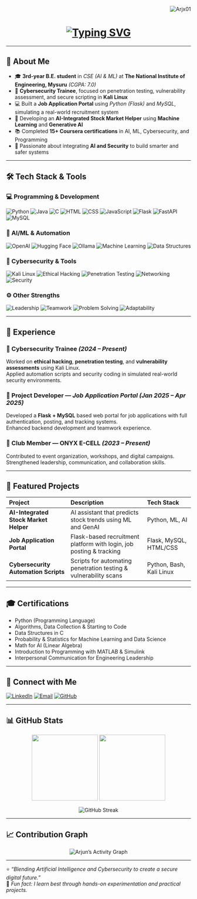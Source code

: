 <!-- Profile Views Counter -->
<p align="right">
  <img src="https://komarev.com/ghpvc/?username=Arjx01&label=Profile%20Views&color=0e75b6&style=flat" alt="Arjx01" />
</p>

<!-- Typing Animation Header -->
<h1 align="center">
  <a href="https://github.com/Arjx01">
    <img src="https://readme-typing-svg.demolab.com?font=Fira+Code&size=28&pause=1000&color=00BFFF&center=true&vCenter=true&width=600&lines=Hey!+I'm+Arjun+M;CSE+(AI+%26+ML)+Student;Cybersecurity+Trainee;Full-Stack+Developer;AI+%26+ML+Enthusiast" alt="Typing SVG" />
  </a>
</h1>

---

## 🚀 About Me

- 🎓 **3rd-year B.E. student** in *CSE (AI & ML)* at **The National Institute of Engineering, Mysuru** *(CGPA: 7.0)*  
- 🔐 **Cybersecurity Trainee**, focused on penetration testing, vulnerability assessment, and secure scripting in **Kali Linux**  
- 💻 Built a **Job Application Portal** using *Python (Flask)* and *MySQL*, simulating a real-world recruitment system  
- 🤖 Developing an **AI-Integrated Stock Market Helper** using **Machine Learning** and **Generative AI**  
- 📚 Completed **15+ Coursera certifications** in AI, ML, Cybersecurity, and Programming  
- 🌱 Passionate about integrating **AI and Security** to build smarter and safer systems  

---

## 🛠️ Tech Stack & Tools

### 💻 Programming & Development
![Python](https://img.shields.io/badge/Python-3776AB?style=for-the-badge&logo=python&logoColor=white)
![Java](https://img.shields.io/badge/Java-007396?style=for-the-badge&logo=java&logoColor=white)
![C](https://img.shields.io/badge/C-00599C?style=for-the-badge&logo=c&logoColor=white)
![HTML](https://img.shields.io/badge/HTML5-E34F26?style=for-the-badge&logo=html5&logoColor=white)
![CSS](https://img.shields.io/badge/CSS3-1572B6?style=for-the-badge&logo=css3&logoColor=white)
![JavaScript](https://img.shields.io/badge/JavaScript-F7DF1E?style=for-the-badge&logo=javascript&logoColor=black)
![Flask](https://img.shields.io/badge/Flask-000000?style=for-the-badge&logo=flask&logoColor=white)
![FastAPI](https://img.shields.io/badge/FastAPI-009688?style=for-the-badge&logo=fastapi&logoColor=white)
![MySQL](https://img.shields.io/badge/MySQL-4479A1?style=for-the-badge&logo=mysql&logoColor=white)

### 🧠 AI/ML & Automation
![OpenAI](https://img.shields.io/badge/OpenAI-412991?style=for-the-badge&logo=openai&logoColor=white)
![Hugging Face](https://img.shields.io/badge/Hugging%20Face-FFD21E?style=for-the-badge&logo=huggingface&logoColor=black)
![Ollama](https://img.shields.io/badge/Ollama-000000?style=for-the-badge&logoColor=white)
![Machine Learning](https://img.shields.io/badge/Machine%20Learning-102230?style=for-the-badge)
![Data Structures](https://img.shields.io/badge/Data%20Structures%20&%20Algorithms-6C63FF?style=for-the-badge)

### 🔐 Cybersecurity & Tools
![Kali Linux](https://img.shields.io/badge/Kali%20Linux-557C94?style=for-the-badge&logo=kalilinux&logoColor=white)
![Ethical Hacking](https://img.shields.io/badge/Ethical%20Hacking-FF0000?style=for-the-badge)
![Penetration Testing](https://img.shields.io/badge/Penetration%20Testing-000000?style=for-the-badge)
![Networking](https://img.shields.io/badge/Networking-0078D7?style=for-the-badge)
![Security](https://img.shields.io/badge/Secure%20Coding-4CAF50?style=for-the-badge)

### ⚙️ Other Strengths
![Leadership](https://img.shields.io/badge/Leadership-FFD700?style=for-the-badge)
![Teamwork](https://img.shields.io/badge/Teamwork-2196F3?style=for-the-badge)
![Problem Solving](https://img.shields.io/badge/Problem%20Solving-FF9800?style=for-the-badge)
![Adaptability](https://img.shields.io/badge/Adaptability-9C27B0?style=for-the-badge)

---

## 💼 Experience

### 🔹 Cybersecurity Trainee *(2024 – Present)*
Worked on **ethical hacking**, **penetration testing**, and **vulnerability assessments** using Kali Linux.  
Applied automation scripts and security coding in simulated real-world security environments.

### 🔹 Project Developer — *Job Application Portal* *(Jan 2025 – Apr 2025)*  
Developed a **Flask + MySQL** based web portal for job applications with full authentication, posting, and tracking systems.  
Enhanced backend development and teamwork experience.

### 🔹 Club Member — ONYX E-CELL *(2023 – Present)*  
Contributed to event organization, workshops, and digital campaigns.  
Strengthened leadership, communication, and collaboration skills.

---

## 📂 Featured Projects

| Project | Description | Tech Stack |
|:---|:---|:---|
| **AI-Integrated Stock Market Helper** | AI assistant that predicts stock trends using ML and GenAI | Python, ML, AI |
| **Job Application Portal** | Flask-based recruitment platform with login, job posting & tracking | Flask, MySQL, HTML/CSS |
| **Cybersecurity Automation Scripts** | Scripts for automating penetration testing & vulnerability scans | Python, Bash, Kali Linux |

---

## 🎓 Certifications

- Python (Programming Language)  
- Algorithms, Data Collection & Starting to Code  
- Data Structures in C  
- Probability & Statistics for Machine Learning and Data Science  
- Math for AI (Linear Algebra)  
- Introduction to Programming with MATLAB & Simulink  
- Interpersonal Communication for Engineering Leadership  

---

## 🔗 Connect with Me

[![LinkedIn](https://img.shields.io/badge/LinkedIn-0A66C2?style=for-the-badge&logo=linkedin&logoColor=white)](https://www.linkedin.com/in/arjun-manjunath-2b441332b/)
[![Email](https://img.shields.io/badge/Gmail-D14836?style=for-the-badge&logo=gmail&logoColor=white)](mailto:arjunmanjunath01@gmail.com)
[![GitHub](https://img.shields.io/badge/GitHub-181717?style=for-the-badge&logo=github&logoColor=white)](https://github.com/Arjx01)

---

## 📊 GitHub Stats

<p align="center">
  <img src="https://github-readme-stats.vercel.app/api?username=Arjx01&show_icons=true&theme=tokyonight&hide_border=true" height="180px"/>
  <img src="https://github-readme-stats.vercel.app/api/top-langs/?username=Arjx01&layout=compact&theme=tokyonight&hide_border=true" height="180px"/>
</p>

<p align="center">
  <img src="https://streak-stats.demolab.com?user=Arjx01&theme=tokyonight&hide_border=true" alt="GitHub Streak" />
</p>

---

## 📈 Contribution Graph

<p align="center">
  <img src="https://github-readme-activity-graph.vercel.app/graph?username=Arjx01&theme=tokyo-night&hide_border=true&area=true" alt="Arjun’s Activity Graph" />
</p>

---

⭐ *“Blending Artificial Intelligence and Cybersecurity to create a secure digital future.”*  
🧩 *Fun fact: I learn best through hands-on experimentation and practical projects.*

